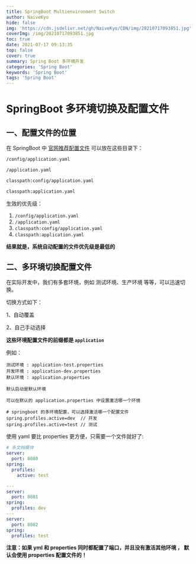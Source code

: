 ```yaml
---
title: SpringBoot Multienvironment Switch
author: NaiveKyo
hide: false
img: 'https://cdn.jsdelivr.net/gh/NaiveKyo/CDN/img/20210717093851.jpg'
coverImg: /img/20210717093851.jpg
toc: true
date: 2021-07-17 09:13:35
top: false
cover: true
summary: Spring Boot 多环境开发
categories: 'Spring Boot'
keywords: 'Spring Boot'
tags: 'Spring Boot'
---
```




# SpringBoot 多环境切换及配置文件

## 一、配置文件的位置

在 SpringBoot 中 [官网推荐配置文件](https://docs.spring.io/spring-boot/docs/current/reference/html/features.html#features.external-config.files) 可以放在这些目录下：

```bash
/config/application.yaml

/application.yaml

classpath:config/application.yaml

classpath:application.yaml
```



生效的优先级：

1. `/config/application.yaml`
2. `/application.yaml`
3. `classpath:config/application.yaml`
4. `classpath:application.yaml`

**结果就是，系统自动配置的文件优先级是最低的**



## 二、多环境切换配置文件

在实际开发中，我们有多套环境，例如 测试环境、生产环境 等等，可以迅速切换。

切换方式如下：

1、自动覆盖

2、自己手动选择

**这些环境配置文件的前缀都是 `application`**



例如：

```properties
测试环境 : application-test.properties
开发环境 : application-dev.properties
默认环境 : application.properties

默认启动是默认环境

可以在默认的 application.properties 中设置激活哪一个环境

# springboot 的多环境配置，可以选择激活哪一个配置文件
spring.profiles.active=dev	// 开发
spring.profiles.active=test	// 测试
```



使用 yaml 要比 properties 更方便，只需要一个文件就好了:

```yaml
# 多文档模块
server:
  port: 8080
spring:
  profiles:
    active: test

---
server:
  port: 8081
spring:
  profiles: dev
---
server:
  port: 8082
spring:
  profiles: test
```

**注意：如果 yml 和 properties 同时都配置了端口，并且没有激活其他环境 ， 默认会使用 properties 配置文件的！**

